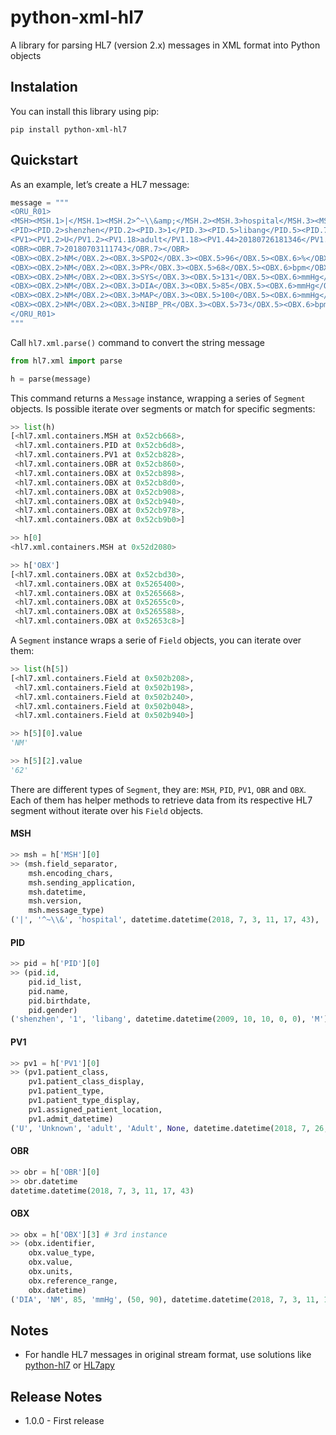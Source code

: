 # python-xml-hl7
A library for parsing HL7 (version 2.x) messages in XML format into Python objects


## Instalation

You can install this library using pip:
```
pip install python-xml-hl7
```

## Quickstart

As an example, let’s create a HL7 message:

```python
message = """
<ORU_R01>
<MSH><MSH.1>|</MSH.1><MSH.2>^~\\&amp;</MSH.2><MSH.3>hospital</MSH.3><MSH.7>20180703111743</MSH.7><MSH.9><MSH.9.1>ORU</MSH.9.1><MSH.9.2>R01</MSH.9.2></MSH.9><MSH.12>2.3.1</MSH.12></MSH>
<PID><PID.2>shenzhen</PID.2><PID.3>1</PID.3><PID.5>libang</PID.5><PID.7>20091010</PID.7><PID.8>M</PID.8></PID>
<PV1><PV1.2>U</PV1.2><PV1.18>adult</PV1.18><PV1.44>20180726181346</PV1.44></PV1>
<OBR><OBR.7>20180703111743</OBR.7></OBR>
<OBX><OBX.2>NM</OBX.2><OBX.3>SPO2</OBX.3><OBX.5>96</OBX.5><OBX.6>%</OBX.6><OBX.7>90-100</OBX.7></OBX>
<OBX><OBX.2>NM</OBX.2><OBX.3>PR</OBX.3><OBX.5>68</OBX.5><OBX.6>bpm</OBX.6><OBX.7>50-120</OBX.7></OBX>
<OBX><OBX.2>NM</OBX.2><OBX.3>SYS</OBX.3><OBX.5>131</OBX.5><OBX.6>mmHg</OBX.6><OBX.7>90-160</OBX.7><OBX.14>20180703111713</OBX.14></OBX>
<OBX><OBX.2>NM</OBX.2><OBX.3>DIA</OBX.3><OBX.5>85</OBX.5><OBX.6>mmHg</OBX.6><OBX.7>50-90</OBX.7><OBX.14>20180703111713</OBX.14></OBX>
<OBX><OBX.2>NM</OBX.2><OBX.3>MAP</OBX.3><OBX.5>100</OBX.5><OBX.6>mmHg</OBX.6><OBX.7>60-110</OBX.7><OBX.14>20180703111713</OBX.14></OBX>
<OBX><OBX.2>NM</OBX.2><OBX.3>NIBP_PR</OBX.3><OBX.5>73</OBX.5><OBX.6>bpm</OBX.6><OBX.7>50-120</OBX.7><OBX.14>20180703111713</OBX.14></OBX>
</ORU_R01>
"""
```

Call `hl7.xml.parse()` command to convert the string message

```python
from hl7.xml import parse

h = parse(message)
```

This command returns a `Message` instance, wrapping a series of `Segment` objects. Is possible iterate over segments or match for specific segments:

```python
>> list(h)
[<hl7.xml.containers.MSH at 0x52cb668>,
 <hl7.xml.containers.PID at 0x52cb6d8>,
 <hl7.xml.containers.PV1 at 0x52cb828>,
 <hl7.xml.containers.OBR at 0x52cb860>,
 <hl7.xml.containers.OBX at 0x52cb898>,
 <hl7.xml.containers.OBX at 0x52cb8d0>,
 <hl7.xml.containers.OBX at 0x52cb908>,
 <hl7.xml.containers.OBX at 0x52cb940>,
 <hl7.xml.containers.OBX at 0x52cb978>,
 <hl7.xml.containers.OBX at 0x52cb9b0>]

>> h[0]
<hl7.xml.containers.MSH at 0x52d2080>

>> h['OBX']
[<hl7.xml.containers.OBX at 0x52cbd30>,
 <hl7.xml.containers.OBX at 0x5265400>,
 <hl7.xml.containers.OBX at 0x5265668>,
 <hl7.xml.containers.OBX at 0x52655c0>,
 <hl7.xml.containers.OBX at 0x5265588>,
 <hl7.xml.containers.OBX at 0x52653c8>]
```

A `Segment` instance wraps a serie of `Field` objects, you can iterate over them:

```python
>> list(h[5])
[<hl7.xml.containers.Field at 0x502b208>,
 <hl7.xml.containers.Field at 0x502b198>,
 <hl7.xml.containers.Field at 0x502b240>,
 <hl7.xml.containers.Field at 0x502b048>,
 <hl7.xml.containers.Field at 0x502b940>]

>> h[5][0].value
'NM'

>> h[5][2].value
'62'
```

There are different types of `Segment`, they are: `MSH`, `PID`, `PV1`, `OBR` and `OBX`. Each of them has helper methods to retrieve data from its respective HL7 segment without iterate over his `Field` objects.

#### MSH
```python
>> msh = h['MSH'][0] 
>> (msh.field_separator,
    msh.encoding_chars,
    msh.sending_application,
    msh.datetime,
    msh.version,
    msh.message_type)
('|', '^~\\&', 'hospital', datetime.datetime(2018, 7, 3, 11, 17, 43), '2.3.1', ('ORU', 'R01'))
```

#### PID
``` python
>> pid = h['PID'][0]
>> (pid.id,
    pid.id_list,
    pid.name,
    pid.birthdate,
    pid.gender)
('shenzhen', '1', 'libang', datetime.datetime(2009, 10, 10, 0, 0), 'M')
```

#### PV1
```python
>> pv1 = h['PV1'][0]
>> (pv1.patient_class,
    pv1.patient_class_display,
    pv1.patient_type,
    pv1.patient_type_display,
    pv1.assigned_patient_location,
    pv1.admit_datetime)
('U', 'Unknown', 'adult', 'Adult', None, datetime.datetime(2018, 7, 26, 18, 13, 46))
```

#### OBR
```python
>> obr = h['OBR'][0]
>> obr.datetime
datetime.datetime(2018, 7, 3, 11, 17, 43)
```

#### OBX
```python
>> obx = h['OBX'][3] # 3rd instance
>> (obx.identifier,
    obx.value_type,
    obx.value,
    obx.units,
    obx.reference_range,
    obx.datetime)
('DIA', 'NM', 85, 'mmHg', (50, 90), datetime.datetime(2018, 7, 3, 11, 17, 13))
```

## Notes

* For handle HL7 messages in original stream format, use solutions like [python-hl7](http://python-hl7.readthedocs.io/en/latest/) or [HL7apy](http://hl7apy.org/)


## Release Notes

* 1.0.0 - First release